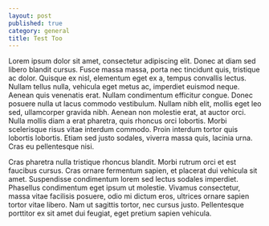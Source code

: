 ```yaml
---
layout: post
published: true
category: general
title: Test Too
---
```

Lorem ipsum dolor sit amet, consectetur adipiscing elit. Donec at diam sed libero blandit cursus. Fusce massa massa, porta nec tincidunt quis, tristique ac dolor. Quisque ex nisl, elementum eget ex a, tempus convallis lectus. Nullam tellus nulla, vehicula eget metus ac, imperdiet euismod neque. Aenean quis venenatis erat. Nullam condimentum efficitur congue. Donec posuere nulla ut lacus commodo vestibulum. Nullam nibh elit, mollis eget leo sed, ullamcorper gravida nibh. Aenean non molestie erat, at auctor orci. Nulla mollis diam a erat pharetra, quis rhoncus orci lobortis. Morbi scelerisque risus vitae interdum commodo. Proin interdum tortor quis lobortis lobortis. Etiam sed justo sodales, viverra massa quis, lacinia urna. Cras eu pellentesque nisi.

Cras pharetra nulla tristique rhoncus blandit. Morbi rutrum orci et est faucibus cursus. Cras ornare fermentum sapien, et placerat dui vehicula sit amet. Suspendisse condimentum lorem sed lectus sodales imperdiet. Phasellus condimentum eget ipsum ut molestie. Vivamus consectetur, massa vitae facilisis posuere, odio mi dictum eros, ultrices ornare sapien tortor vitae libero. Nam ut sagittis tortor, nec cursus justo. Pellentesque porttitor ex sit amet dui feugiat, eget pretium sapien vehicula.

